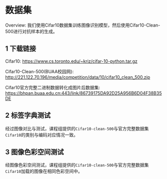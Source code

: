 # 数据集

Overview: 我们使用Cifar10数据集训练图像识别模型，然后使用Cifar10-Clean-500进行对抗样本的生成。

## 1 下载链接

Cifar10: https://www.cs.toronto.edu/~kriz/cifar-10-python.tar.gz

Cifar10-Clean-500(BUAA校园网): http://221.122.70.196/media/competition/data/10/cifar10_clean_500.zip

Cifar10官方完整二进制数据转化成图片后数据集: https://bhpan.buaa.edu.cn:443/link/86739175DA92D25A956B6D04F38B35DE


## 2 标签字典测试

经过图像对比与测试，课程组提供的`Cifar10-clean-500`与官方完整数据集`Cifar10`的类别与编码对应情况一致。

## 3 图像色彩空间测试

经图像色彩空间测试，课程组提供的`Cifar10-clean-500`与官方完整数据集`Cifar10`加载的图像在相同色彩空间中。